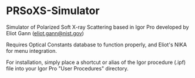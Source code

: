 # PRSoXS-Simulator
Simulator of Polarized Soft X-ray Scattering based in Igor Pro
developed by Eliot Gann (eliot.gann@nist.gov)

Requires Optical Constants database to function properly, and Eliot's NIKA for menu integration.

For installation, simply place a shortcut or alias of the Igor procedure (.ipf) file into your Igor Pro "User Procedures" directory.
